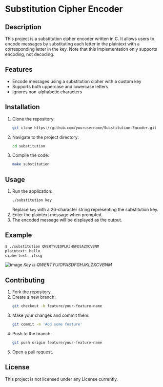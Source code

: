 # Substitution Cipher Encoder

## Description
This project is a substitution cipher encoder written in C. It allows users to encode messages by substituting each letter in the plaintext with a corresponding letter in the key. Note that this implementation only supports encoding, not decoding.

## Features
- Encode messages using a substitution cipher with a custom key
- Supports both uppercase and lowercase letters
- Ignores non-alphabetic characters

## Installation
1. Clone the repository:
   ```bash
   git clone https://github.com/yourusername/Substitution-Encoder.git
   ```
2. Navigate to the project directory:
   ```bash
   cd substitution
   ```
3. Compile the code:
   ```bash
   make substitution
   ```

## Usage
1. Run the application:
   ```bash
   ./substitution key
   ```
   Replace `key` with a 26-character string representing the substitution key.
2. Enter the plaintext message when prompted.
3. The encoded message will be displayed as the output.

## Example
```bash
$ ./substitution QWERTYUIOPLKJHGFDSAZXCVBNM
plaintext: hello
ciphertext: itssg
```

![image](https://github.com/user-attachments/assets/582c560d-48e5-4ff4-959c-416ce254f929)
*Key is QWERTYUIOPASDFGHJKLZXCVBNM*

## Contributing
1. Fork the repository.
2. Create a new branch:
   ```bash
   git checkout -b feature/your-feature-name
   ```
3. Make your changes and commit them:
   ```bash
   git commit -m 'Add some feature'
   ```
4. Push to the branch:
   ```bash
   git push origin feature/your-feature-name
   ```
5. Open a pull request.

## License
This project is not licensed under any License currently.

